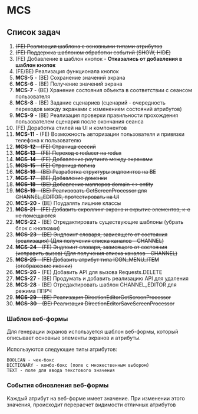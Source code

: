 # MCS

## Список задач
1. ~~(FE) Реализация шаблона с основными типами атрибутов~~
2. ~~(FE) Поддержка шаблоном обработки событий (SHOW, HIDE)~~
3. (FE) Добавление в шаблон кнопок - **Отказались от добавления в шаблон кнопок**
4. (FE/BE) Реализация функционала кнопок
5. **MCS-5** - (BE) Сохранение значений экрана
6. **MCS-6** - (BE) Получение значений экрана
7. **MCS-7** - (BE) Хранение состояния объекта в соответствии с сеансом пользователя
8. **MCS-8** - (BE) Задание сценариев (сценарий - очередность переходов между экранами с изменением состояний атрибутов)
9. **MCS-9** - (BE) Реализация проверки правильности прохождения пользователем сценария после окончания сеанса
10. (FE) Доработка стилей на UI и компонентов
11. **MCS-11** - (FE) Возможность авторизации пользователя и привязки телефона к пользователю
12. ~~**MCS-12** - (FE) Страница сессий~~
13. ~~**MCS-13** - (FE) Переход с reducer на redux~~
14. ~~**MCS-14** - (FE) Добавление роутинга между экранами~~
15. ~~**MCS-15** - (FE) Страница логина~~
16. ~~**MCS-16** - (BE) Разработка структуры эндпоинтов на BE~~
17. ~~**MCS-17** - (BE) Добавление доменки~~
18. ~~**MCS-18** - (BE) Добавление мапперов domain <-> entity~~
19. ~~**MCS-19** - (BE) Реализовать GetScreenProcessor для CHANNEL_EDITOR, протестировать на UI~~
20. **MCS-20** - (BE) Поудалять лишние классы
21. ~~**MCS-21** - (FE) Добавить скроллинг экрана и скрытие элементов, к-е не помещаются~~
22. **MCS-22** - (BE) Отредактировать существующие шаблоны (убрать блок с кнопками)
23. ~~**MCS-23** - (BE) Эндпоинт словаря, зависящего от состояния (реализация) (Для получения списка каналов - CHANNEL)~~
23. ~~**MCS-24** - (FE) Эндпоинт словаря, зависящего от состояния (исправить вызов) (Для получения списка каналов - CHANNEL)~~
24. ~~**MCS-25** - (FE) Добавить атрибут типа ICON_MENU_ITEM (отображение иконки)~~
25. **MCS-26** - (FE) Добавить API для вызова Requests.DELETE
25. **MCS-27** - (BE) Продумать и добавить реализацию API для удаления
25. **MCS-28** - (BE) Отредактировать шаблон CHANNEL_EDITOR для режима ППРЧ
26. ~~**MCS-29** - (BE) Реализация DirectionEditorGetScreenProcessor~~
26. ~~**MCS-30** - (BE) Реализация DirectionEditorSaveScreenProcessor~~


### Шаблон веб-формы

Для генерации экранов используется шаблон веб-формы, который описывает основные элементы экранов и атрибуты.

Используются следующие типы атрибутов:
```
BOOLEAN - чек-бокс 
DICTIONARY - комбо-бокс (поле с множественным выбором)
TEXT - поле для ввода текстового значения 
```

### События обновления веб-формы

Каждый атрибут на веб-форме имеет значение. 
При изменении этого значения, происходит перерасчет видимости отличных атрибутов



